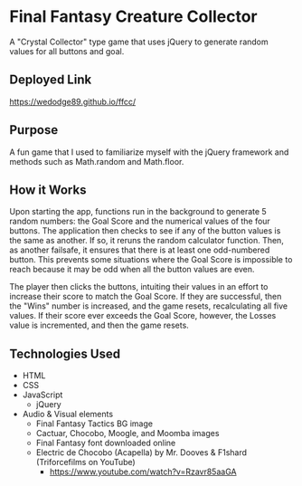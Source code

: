 # Final Fantasy Creature Collector

A "Crystal Collector" type game that uses jQuery to generate random values for all buttons and goal.

## Deployed Link

https://wedodge89.github.io/ffcc/

## Purpose

A fun game that I used to familiarize myself with the jQuery framework and methods such as Math.random and Math.floor.

## How it Works

Upon starting the app, functions run in the background to generate 5 random numbers: the Goal Score and the numerical values of the four buttons. The application then checks to see if any of the button values is the same as another. If so, it reruns the random calculator function. Then, as another failsafe, it ensures that there is at least one odd-numbered button. This prevents some situations where the Goal Score is impossible to reach because it may be odd when all the button values are even.  

The player then clicks the buttons, intuiting their values in an effort to increase their score to match the Goal Score. If they are successful, then the "Wins" number is increased, and the game resets, recalculating all five values. If their score ever exceeds the Goal Score, however, the Losses value is incremented, and then the game resets. 

## Technologies Used

- HTML
- CSS
- JavaScript
    - jQuery
- Audio & Visual elements
    - Final Fantasy Tactics BG image
    - Cactuar, Chocobo, Moogle, and Moomba images
    - Final Fantasy font downloaded online
    - Electric de Chocobo (Acapella) by Mr. Dooves & F1shard (Triforcefilms on YouTube)
        - https://www.youtube.com/watch?v=Rzavr85aaGA